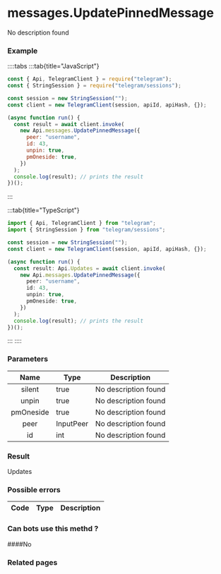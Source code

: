 # messages.UpdatePinnedMessage

No description found

### [](#example)Example

::::tabs
:::tab{title="JavaScript"}

```js
const { Api, TelegramClient } = require("telegram");
const { StringSession } = require("telegram/sessions");

const session = new StringSession("");
const client = new TelegramClient(session, apiId, apiHash, {});

(async function run() {
  const result = await client.invoke(
    new Api.messages.UpdatePinnedMessage({
      peer: "username",
      id: 43,
      unpin: true,
      pmOneside: true,
    })
  );
  console.log(result); // prints the result
})();
```

:::

:::tab{title="TypeScript"}

```ts
import { Api, TelegramClient } from "telegram";
import { StringSession } from "telegram/sessions";

const session = new StringSession("");
const client = new TelegramClient(session, apiId, apiHash, {});

(async function run() {
  const result: Api.Updates = await client.invoke(
    new Api.messages.UpdatePinnedMessage({
      peer: "username",
      id: 43,
      unpin: true,
      pmOneside: true,
    })
  );
  console.log(result); // prints the result
})();
```

:::
::::

### [](#parameters)Parameters

|   Name    | Type      | Description          |
| :-------: | --------- | -------------------- |
|  silent   | true      | No description found |
|   unpin   | true      | No description found |
| pmOneside | true      | No description found |
|   peer    | InputPeer | No description found |
|    id     | int       | No description found |

### [](#result)Result

Updates

### [](#possible-errors)Possible errors

| Code | Type | Description |
| :--: | ---- | ----------- |

### [](#can-bots-use-this-method)Can bots use this methd ?

####No

### [](#related-pages)Related pages
